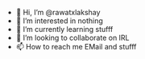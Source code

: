 - 👋 Hi, I’m @rawatxlakshay
- 👀 I’m interested in nothing
- 🌱 I’m currently learning stufff
- 💞️ I’m looking to collaborate on IRL
- 📫 How to reach me EMail and stufff

<!---
rawatxlakshay/rawatxlakshay is a ✨ special ✨ repository because its `README.md` (this file) appears on your GitHub profile.
You can click the Preview link to take a look at your changes.
--->
